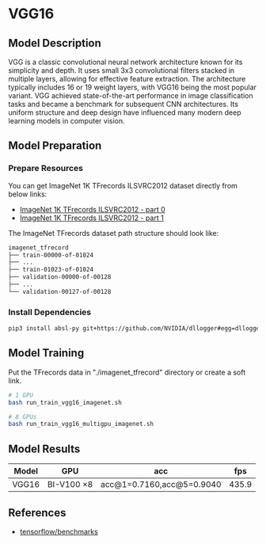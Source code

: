 # VGG16

## Model Description

VGG is a classic convolutional neural network architecture known for its simplicity and depth. It uses small 3x3
convolutional filters stacked in multiple layers, allowing for effective feature extraction. The architecture typically
includes 16 or 19 weight layers, with VGG16 being the most popular variant. VGG achieved state-of-the-art performance in
image classification tasks and became a benchmark for subsequent CNN architectures. Its uniform structure and deep
design have influenced many modern deep learning models in computer vision.

## Model Preparation

### Prepare Resources

You can get ImageNet 1K TFrecords ILSVRC2012 dataset directly from below links:

- [ImageNet 1K TFrecords ILSVRC2012 - part
  0](https://www.kaggle.com/datasets/hmendonca/imagenet-1k-tfrecords-ilsvrc2012-part-0)
- [ImageNet 1K TFrecords ILSVRC2012 - part
  1](https://www.kaggle.com/datasets/hmendonca/imagenet-1k-tfrecords-ilsvrc2012-part-1)

The ImageNet TFrecords dataset path structure should look like:

```bash
imagenet_tfrecord
├── train-00000-of-01024
├── ...
├── train-01023-of-01024
├── validation-00000-of-00128
├── ...
└── validation-00127-of-00128
```

### Install Dependencies

```bash
pip3 install absl-py git+https://github.com/NVIDIA/dllogger#egg=dllogger
```

## Model Training

Put the TFrecords data in "./imagenet_tfrecord" directory or create a soft link.

```bash
# 1 GPU
bash run_train_vgg16_imagenet.sh

# 8 GPUs
bash run_train_vgg16_multigpu_imagenet.sh
```

## Model Results

| Model | GPU        | acc                       | fps   |
|-------|------------|---------------------------|-------|
| VGG16 | BI-V100 ×8 | acc@1=0.7160,acc@5=0.9040 | 435.9 |

## References

- [tensorflow/benchmarks](https://github.com/tensorflow/benchmarks/tree/master/scripts/tf_cnn_benchmarks)
